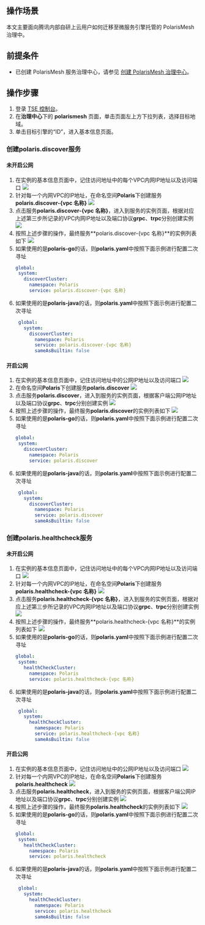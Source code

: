## 操作场景
 
本文主要面向腾讯内部自研上云用户如何迁移至微服务引擎托管的 PolarisMesh 治理中。

## 前提条件

- 已创建 PolarisMesh 服务治理中心，请参见 [创建 PolarisMesh 治理中心](https://cloud.tencent.com/document/product/1364/65866)。


## 操作步骤

1. 登录 [TSE 控制台](https://console.cloud.tencent.com/tse)。
2. 在**治理中心**下的 **polarismesh** 页面，单击页面左上方下拉列表，选择目标地域。
3. 单击目标引擎的“ID”，进入基本信息页面。

### 创建**polaris.discover**服务

#### 未开启公网
1. 在实例的基本信息页面中，记住访问地址中的每个VPC内网IP地址以及访问端口
![](https://qcloudimg.tencent-cloud.cn/raw/ac156fe7007b43ebd91bba186e71e87d.png)
2. 针对每一个内网VPC的IP地址，在命名空间**Polaris**下创建服务**polaris.discover-{vpc 名称}**
 ![](https://qcloudimg.tencent-cloud.cn/raw/6f1ace02cca38bd57d420c8585f2a2a6.png)
3. 点击服务**polaris.discover-{vpc 名称}**，进入到服务的实例页面，根据对应上述第三步所记录的VPC内网IP地址以及端口协议**grpc**、**trpc**分别创建实例
 ![](https://qcloudimg.tencent-cloud.cn/raw/55cde3efcee6abe11117ca2dc94790b4.png)
4. 按照上述步骤的操作，最终服务**polaris.discover-{vpc 名称}**的实例列表如下
 ![](https://qcloudimg.tencent-cloud.cn/raw/271aa62d54d96e8e148114bedf17a529.png)
5. 如果使用的是**polaris-go**的话，则**polaris.yaml**中按照下面示例进行配置二次寻址
    ```yaml
    global:
     system:
       discoverCluster:
         namespace: Polaris
         service: polaris.discover-{vpc 名称}
    ```
6. 如果使用的是**polaris-java**的话，则**polaris.yaml**中按照下面示例进行配置二次寻址
    ```yaml
     global:
       system:
         discoverCluster:
           namespace: Polaris
           service: polaris.discover-{vpc 名称}
           sameAsBuiltin: false
    ```

#### 开启公网

1. 在实例的基本信息页面中，记住访问地址中的公网IP地址以及访问端口
 ![](https://qcloudimg.tencent-cloud.cn/raw/47e0ef859b9dccfde2b3754fd05699cd.png)
2. 在命名空间**Polaris**下创建服务**polaris.discover**
 ![](https://qcloudimg.tencent-cloud.cn/raw/9380435875dcc61976065e7a6c2f6ad8.png)
3. 点击服务**polaris.discover**，进入到服务的实例页面，根据客户端公网IP地址以及端口协议**grpc**、**trpc**分别创建实例
 ![](https://qcloudimg.tencent-cloud.cn/raw/4160a80cca8e48af28f580dcc11ba862.png)
4. 按照上述步骤的操作，最终服务**polaris.discover**的实例列表如下
 ![](https://qcloudimg.tencent-cloud.cn/raw/1cf3e2176a6fa7638f07b13dfe5ac3b3.png)
5. 如果使用的是**polaris-go**的话，则**polaris.yaml**中按照下面示例进行配置二次寻址
    ```yaml
    global:
     system:
       discoverCluster:
         namespace: Polaris
         service: polaris.discover
    ```
6. 如果使用的是**polaris-java**的话，则**polaris.yaml**中按照下面示例进行配置二次寻址
    ```yaml
     global:
       system:
         discoverCluster:
           namespace: Polaris
           service: polaris.discover
           sameAsBuiltin: false
    ```

### 创建**polaris.healthcheck**服务

#### 未开启公网
1. 在实例的基本信息页面中，记住访问地址中的每个VPC内网IP地址以及访问端口
![](https://qcloudimg.tencent-cloud.cn/raw/ac156fe7007b43ebd91bba186e71e87d.png)
2. 针对每一个内网VPC的IP地址，在命名空间**Polaris**下创建服务**polaris.healthcheck-{vpc 名称}**
![](https://qcloudimg.tencent-cloud.cn/raw/cec65b90f8d68cbaab243c51b5af7d49.png)
3. 点击服务**polaris.healthcheck-{vpc 名称}**，进入到服务的实例页面，根据对应上述第三步所记录的VPC内网IP地址以及端口协议**grpc**、**trpc**分别创建实例
![](https://qcloudimg.tencent-cloud.cn/raw/d123c305d51ba2f345dcbbaf74e41be8.png)
4. 按照上述步骤的操作，最终服务**polaris.healthcheck-{vpc 名称}**的实例列表如下
![](https://qcloudimg.tencent-cloud.cn/raw/7ab5e26730fff7183ef3d695ac8f23e1.png)
5. 如果使用的是**polaris-go**的话，则**polaris.yaml**中按照下面示例进行配置二次寻址
    ```yaml
    global:
     system:
       healthCheckCluster:
         namespace: Polaris
         service: polaris.healthcheck-{vpc 名称}
    ```
6. 如果使用的是**polaris-java**的话，则**polaris.yaml**中按照下面示例进行配置二次寻址
    ```yaml
     global:
       system:
         healthCheckCluster:
           namespace: Polaris
           service: polaris.healthcheck-{vpc 名称}
           sameAsBuiltin: false
    ```

#### 开启公网
1. 在实例的基本信息页面中，记住访问地址中的公网IP地址以及访问端口
![](https://qcloudimg.tencent-cloud.cn/raw/47e0ef859b9dccfde2b3754fd05699cd.png)
2. 针对每一个内网VPC的IP地址，在命名空间**Polaris**下创建服务**polaris.healthcheck**
![](https://qcloudimg.tencent-cloud.cn/raw/6aea98ab8444f4661120c67f8e01ff47.png)
3. 点击服务**polaris.healthcheck**，进入到服务的实例页面，根据客户端公网IP地址以及端口协议**grpc**、**trpc**分别创建实例
![](https://qcloudimg.tencent-cloud.cn/raw/67719dc73f4579dc5fec14c20dd678c2.png)
4. 按照上述步骤的操作，最终服务**polaris.healthcheck**的实例列表如下
![](https://qcloudimg.tencent-cloud.cn/raw/1f7ce0960f4e2a1d73294ec39abed404.png)
5. 如果使用的是**polaris-go**的话，则**polaris.yaml**中按照下面示例进行配置二次寻址
    ```yaml
    global:
     system:
       healthCheckCluster:
         namespace: Polaris
         service: polaris.healthcheck
    ```
6. 如果使用的是**polaris-java**的话，则**polaris.yaml**中按照下面示例进行配置二次寻址
    ```yaml
     global:
       system:
         healthCheckCluster:
           namespace: Polaris
           service: polaris.healthcheck
           sameAsBuiltin: false
    ```
